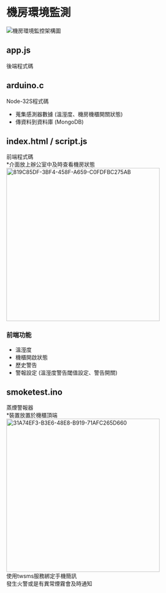 # 機房環境監測
![機房環境監控架構圖](https://github.com/user-attachments/assets/eefc554a-6395-4855-8c58-0fc613580ae1)

## app.js
後端程式碼
## arduino.c
Node-32S程式碼
* 蒐集感測器數據 (溫溼度、機房機櫃開關狀態)
* 傳資料到資料庫 (MongoDB)

## index.html / script.js
前端程式碼  
*介面放上辦公室中及時查看機房狀態  
<img src="https://github.com/user-attachments/assets/6b6e2419-90fe-4357-a989-669c944923aa" alt="819C85DF-3BF4-458F-A659-C0FDFBC275AB" width="400"/>  

### 前端功能
* 溫溼度
* 機櫃開啟狀態
* 歷史警告
* 警報設定 (溫溼度警告閾值設定、警告開關)

## smoketest.ino
蒸煙警報器  
*裝置放置於機櫃頂端  
<img src="https://github.com/user-attachments/assets/9e5f3d84-88c7-4588-9e99-1cb7cda6cc91" alt="31A74EF3-B3E6-48E8-B919-71AFC265D660" width="400"/>  
使用twsms服務綁定手機簡訊  
發生火警或是有異常煙霧會及時通知   





